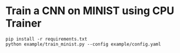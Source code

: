 # Train a CNN on MINIST using CPU Trainer

```
pip install -r requirements.txt
python example/train_minist.py --config example/config.yaml
```